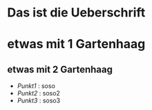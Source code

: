 Das ist die Ueberschrift
=========================

# etwas mit 1 Gartenhaag

## etwas mit 2 Gartenhaag
* *Punkt1* : soso
* *Punkt2* : soso2
* *Punkt3* : soso3
